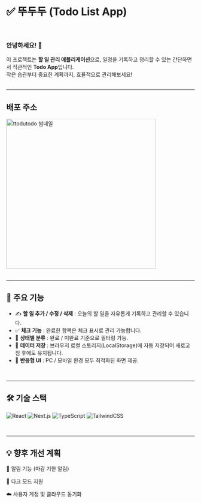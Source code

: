 # ✅ 뚜두두 (Todo List App)

<br/>

### 안녕하세요! 👋  
이 프로젝트는 **할 일 관리 애플리케이션**으로, 일정을 기록하고 정리할 수 있는 간단하면서 직관적인 **Todo App**입니다.  
작은 습관부터 중요한 계획까지, 효율적으로 관리해보세요!
<br/>
<br/>

---

## 배포 주소
<a href="https://ttodutodo.vercel.app/">
  <img src="https://todo-app-rose-tau.vercel.app/openGraph.png" alt="ttodutodo 썸네일" width="400px" />
</a>

<br/>
<br/>

---

## 🚀 주요 기능

- ✍️ **할 일 추가 / 수정 / 삭제** : 오늘의 할 일을 자유롭게 기록하고 관리할 수 있습니다.  
- ✅ **체크 기능** : 완료한 항목은 체크 표시로 관리 가능합니다.  
- 📅 **상태별 분류** : 완료 / 미완료 기준으로 필터링 가능.  
- 💾 **데이터 저장** : 브라우저 로컬 스토리지(LocalStorage)에 자동 저장되어 새로고침 후에도 유지됩니다.  
- 📱 **반응형 UI** : PC / 모바일 환경 모두 최적화된 화면 제공.  

<br/>

---

## 🛠️ 기술 스택

![React](https://img.shields.io/badge/React-61DAFB?style=for-the-badge&logo=react&logoColor=black)
![Next.js](https://img.shields.io/badge/Next.js-000000?style=for-the-badge&logo=nextdotjs&logoColor=white)
![TypeScript](https://img.shields.io/badge/TypeScript-3178C6?style=for-the-badge&logo=typescript&logoColor=white)
![TailwindCSS](https://img.shields.io/badge/Tailwind_CSS-38B2AC?style=for-the-badge&logo=tailwind-css&logoColor=white)

<br/>

---

## 💡 향후 개선 계획

🔔 알림 기능 (마감 기한 알림)

🌙 다크 모드 지원

☁️ 사용자 계정 및 클라우드 동기화


